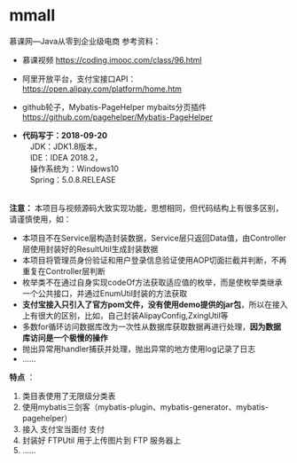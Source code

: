 # mmall
慕课网—Java从零到企业级电商
参考资料：<br/>
- 慕课视频 https://coding.imooc.com/class/96.html<br/>
- 阿里开放平台，支付宝接口API： https://open.alipay.com/platform/home.htm<br/>
- github轮子，Mybatis-PageHelper mybaits分页插件 https://github.com/pagehelper/Mybatis-PageHelper<br/>

- **代码写于：2018-09-20**<br/>
   &emsp;JDK：JDK1.8版本，<br/>
   &emsp;IDE：IDEA 2018.2，<br/>
   &emsp;操作系统为：Windows10<br/>
   &emsp;Spring：5.0.8.RELEASE<br/><br/>

**注意：** 本项目与视频源码大致实现功能，思想相同，但代码结构上有很多区别，请谨慎使用，如：

- 本项目不在Service层构造封装数据，Service层只返回Data值，由Controller层使用封装好的ResultUtil生成封装数据
- 本项目将管理员身份验证和用户登录信息验证使用AOP切面拦截并判断，不再重复在Controller层判断
- 枚举类不在通过自身实现codeOf方法获取适应值的枚举，而是使枚举类继承一个公共接口，并通过EnumUtil封装的方法获取
- **支付宝接入只引入了官方pom文件，没有使用demo提供的jar包**，所以在接入上有很大的区别，比如，自己封装AlipayConfig,ZxingUtil等
- 多数for循环访问数据库改为一次性从数据库获取数据再进行处理，**因为数据库访问是一个极慢的操作**
- 抛出异常用handler捕获并处理，抛出异常的地方使用log记录了日志
- ......

**特点** ：

1. 类目表使用了无限级分类表
2. 使用mybatis三剑客（mybatis-plugin、mybatis-generator、mybatis-pagehelper）
3. 接入 支付宝当面付 支付
4. 封装好 FTPUtil 用于上传图片到 FTP 服务器上
5. ......
